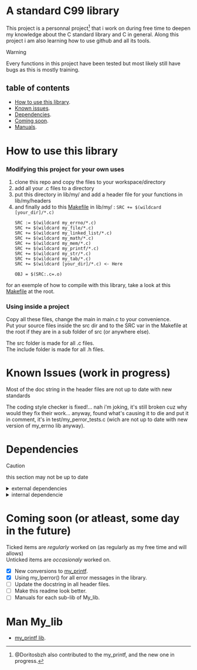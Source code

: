 # A standard C99 library

This project is a personnal project[^1] that i work on during free time to deepen my knowledge about the C standard library and C in general.
Along this project i am also learning how to use github and all its tools.

[^1]: @Doritosbzh also contributed to the my_printf, and the new one in progress.

> [!WARNING]
> Every functions in this project have been tested but most likely still have bugs as this is mostly training.

## table of contents

 - [How to use this library](#how-to-use-this-library).
 - [Known issues](#known-issues-work-in-progress).
 - [Dependencies](#dependencies).
 - [Coming soon](#coming-soon-or-atleast-some-day-in-the-future).
 - [Manuals]().


# How to use this library

### Modifying this project for your own uses

1. clone this repo and copy the files to your workspace/directory
2. add all your .c files to a directory
3. put this directory in lib/my/ and add a header file for your functions in lib/my/headers
4. and finally add to this [Makefile](./lib/my/Makefile) in lib/my/ : ```SRC += $(wildcard [your_dir]/*.c)```
    ```
    SRC := $(wildcard my_errno/*.c)
    SRC += $(wildcard my_file/*.c)
    SRC += $(wildcard my_linked_list/*.c)
    SRC += $(wildcard my_math/*.c)
    SRC += $(wildcard my_mem/*.c)
    SRC += $(wildcard my_printf/*.c)
    SRC += $(wildcard my_str/*.c)
    SRC += $(wildcard my_tab/*.c)
    SRC += $(wildcard [your_dir]/*.c) <- Here

    OBJ = $(SRC:.c=.o)
    ```

for an exemple of how to compile with this library, take a look at this [Makefile](./Makefile) at the root.

### Using inside a project

Copy all these files, change the main in main.c to your convenience.\
Put your source files inside the src dir and to the SRC var in the Makefile at the root if they are in a sub folder of src (or anywhere else).

The src folder is made for all .c files.\
The include folder is made for all .h files.

# Known Issues (work in progress)

Most of the doc string in the header files are not up to date with new standards

The coding style checker is fixed!... nah i'm joking, it's still broken cuz why would they fix their work... anyway, found what's causing it to die and put it in comment, it's in test/my_perror_tests.c (wich are not up to date with new version of my_errno lib anyway).


# Dependencies

> [!CAUTION]
> this section may not be up to date

<details>
<summary> external dependencies </summary>

my_math is fully independant (except for base_switcher.c, depends on write())

my_mem depends on malloc and free

my_str depends on write (a lot, obviously)

</details>

<details>
<summary> internal dependencie </summary>

my_math is fully_independant (except for base_switcher.c)

the sub libraries my_errno, my_mem and my_bool are used all over this library, do not remove.
</details>

# Coming soon (or atleast, some day in the future)

Ticked items are _regularly_ worked on (as regularly as my free time and will allows)\
Unticked items are _occasionaly_ worked on.

 - [x] New conversions to [my_printf](https://github.com/Pereira-Romeo/My_lib/tree/main).
 - [x] Using my_lperror() for all error messages in the library.
 - [ ] Update the docstring in all header files.
 - [ ] Make this readme look better.
 - [ ] Manuals for each sub-lib of My_lib.

# Man My_lib

 - [my_printf lib](https://github.com/Pereira-Romeo/My_lib/blob/main/README.md).